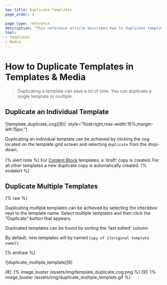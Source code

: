 ```yaml
---
nav_title: Duplicate Templates
page_order: 3

page_type: reference
description: "This reference article describes how to duplicate templates in the Templates & Media section of the Braze Dashboard."
tool:
- Templates
- Media
---
```

# How to Duplicate Templates in Templates & Media

> Duplicating a template can save a lot of time. You can duplicate a single template or multiple.

## Duplicate an Individual Template
![template_duplicate_cog][8]{: style="float:right;max-width:15%;margin-left:15px;"}

Duplicating an individual template can be achieved by clicking the cog located on the template grid screen and selecting `duplicate` from the drop-down.
<br><br>
{% alert note %}
For [Content Block]({{site.baseurl}}/user_guide/engagement_tools/templates_and_media/content_blocks/) templates, a 'draft' copy is created. For all other templates a new duplicate copy is automatically created.
{% endalert %}


## Duplicate Multiple Templates
{% raw %}

Duplicating multiple templates can be achieved by selecting the checkbox next to the template name. Select multiple templates and then click the "Duplicate" button that appears.

Duplicated templates can be found by sorting the 'last edited' column.

By default, new templates will by named `Copy of {{original template name}}`.

{% endraw %}

![duplicate_multiple_template][9]




[8]: {% image_buster /assets/img/template_duplicate_cog.png %}
[9]: {% image_buster /assets/img/duplicate_multiple_template.gif %}
